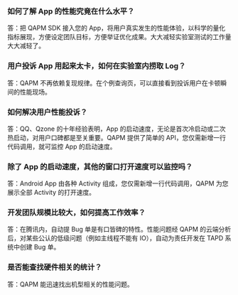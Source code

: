 ### 如何了解 App 的性能究竟在什么水平？
答：把 QAPM SDK 接入您的 App，将用户真实发生的性能体验，以科学的量化指标展现，方便设定团队目标，方便举证优化成果。大大减轻实验室测试的工作量大大减轻了。

### 用户投诉 App 用起来太卡，如何在实验室内捞取 Log？
答：QAPM 不再依赖复现规律。在个例查询页，可以直接看到投诉用户在卡顿瞬间的性能现场。

### 如何解决用户性能投诉？
答：QQ、Qzone 的十年经验表明，App 的启动速度，无论是首次冷启动或二次热启动，对用户口碑都是至关重要。QAPM 提供了简单的 API，您仅需新增一行代码调用，就可监控 App 的启动速度。
 
### 除了 App 的启动速度，其他的窗口打开速度可以监控吗？
答：Android App 由各种 Activity 组成，您仅需新增一行代码调用，QAPM 为您展示全部 Activity 的打开速度。
 
### 开发团队规模比较大，如何提高工作效率？
答：在腾讯内，自动提 Bug 单是有口皆碑的特性。性能问题经 QAPM 的云端分析后，对某些公认的低级问题（例如主线程不能有 IO），自动为责任开发在 TAPD 系统中创建 Bug 单。
 
### 是否能查找硬件相关的统计？
答：QAPM 能迅速找出机型相关的性能问题。
